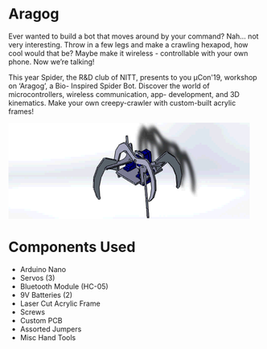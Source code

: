 # Aragog
Ever wanted to build a bot that moves around by your command? Nah… not very interesting. Throw
in a few legs and make a crawling hexapod, how cool would that be? Maybe make it wireless -
controllable with your own phone. Now we’re talking!

This year Spider, the R&D club of NITT, presents to you μCon'19, workshop on ‘Aragog’, a Bio-
Inspired Spider Bot. Discover the world of microcontrollers, wireless communication, app-
development, and 3D kinematics. Make your own creepy-crawler with custom-built acrylic frames!

<img src="Simulation/simulation.gif" align="center"/>

# Components Used
* Arduino Nano
* Servos (3)
* Bluetooth Module (HC-05)
* 9V Batteries (2)
* Laser Cut Acrylic Frame
* Screws
* Custom PCB
* Assorted Jumpers
* Misc Hand Tools